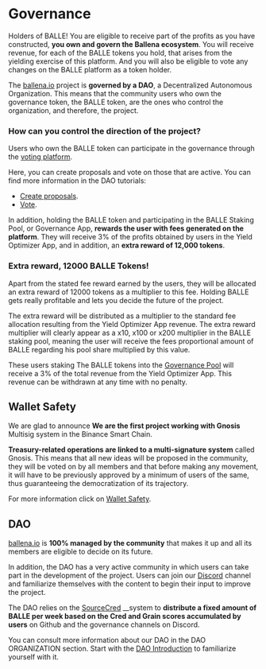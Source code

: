 # Governance

Holders of BALLE! You are eligible to receive part of the profits as you have constructed, **you own and govern the Ballena ecosystem**. You will receive revenue, for each of the BALLE tokens you hold, that arises from the yielding exercise of this platform. And you will also be eligible to vote any changes on the BALLE platform as a token holder.

The [ballena.io](https://ballena.io/) project is **governed by a DAO**, a Decentralized Autonomous Organization. This means that the community users who own the governance token, the BALLE token, are the ones who control the organization, and therefore, the project.



### How can you control the direction of the project?

Users who own the BALLE token can participate in the governance through the [voting platform](https://vote.ballena.io/#/ballena). 

Here, you can create proposals and vote on those that are active. You can find more information in the DAO tutorials: 

* [Create proposals](../dao-organization/dao-tutorials/create-propolsals.md). 
* [Vote](../dao-organization/dao-tutorials/vote.md). 

In addition, holding the BALLE token and participating in the BALLE Staking Pool, or Governance App, **rewards the user with fees generated on the platform**. They will receive 3% of the profits obtained by users in the Yield Optimizer App, and in addition, an **extra reward of 12,000 tokens**.



### Extra reward, 12000 BALLE Tokens!

Apart from the stated fee reward earned by the users, they will be allocated an extra reward of 12000 tokens as a multiplier to this fee. Holding BALLE gets really profitable and lets you decide the future of the project.

The extra reward will be distributed as a multiplier to the standard fee allocation resulting from the Yield Optimizer App revenue. The extra reward multiplier will clearly appear as a x10, x100 or x200 multiplier in the BALLE staking pool, meaning the user will receive the fees proportional amount of BALLE regarding his pool share multiplied by this value.

These users staking The BALLE tokens into the [Governance Pool](products/balle-staking-pool.md) will receive a 3% of the total revenue from the Yield Optimizer App. This revenue can be withdrawn at any time with no penalty. ​

## Wallet Safety

We are glad to announce **We are the first project working with Gnosis** Multisig system in the Binance Smart Chain. 

**Treasury-related operations are linked to a multi-signature system** called Gnosis. This means that all new ideas will be proposed in the community, they will be voted on by all members and that before making any movement, it will have to be previously approved by a minimum of users of the same, thus guaranteeing the democratization of its trajectory.

For more information click on [Wallet Safety](security-and-risks.md#wallet-safety).

## DAO

[ballena.io](https://ballena.io/) is **100% managed by the community** that makes it up and all its members are eligible to decide on its future. 

In addition, the DAO has a very active community in which users can take part in the development of the project. Users can join our [Discord](https://discord.gg/ydRbEAaqqc) channel and familiarize themselves with the content to begin their input to improve the project. 

The DAO relies on the [SourceCred](https://sourcecred.io/docs/) __system to **distribute a fixed amount of BALLE per week based on the Cred and Grain scores accumulated by users** on Github and the governance channels on Discord. 

You can consult more information about our DAO in the DAO ORGANIZATION section. Start with the [DAO Introduction](../dao-organization/dao-introduction.md) to familiarize yourself with it.





